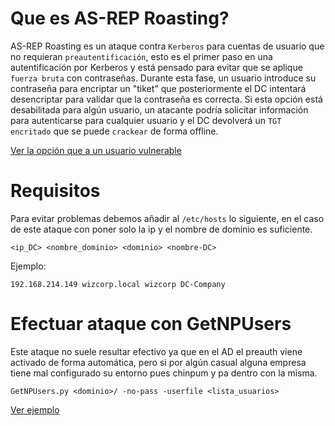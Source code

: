 # Que es AS-REP Roasting?
AS-REP Roasting es un ataque contra `Kerberos` para cuentas de usuario que no requieran `preautentificación`, esto es el primer paso en una autentificación por Kerberos y está pensado para evitar que se aplique `fuerza bruta` con contraseñas. Durante esta fase, un usuario introduce su contraseña para encriptar un "tiket" que posteriormente el DC intentará desencriptar para validar que la contraseña es correcta. Si esta opción está desabilitada para algún usuario, un atacante podría solicitar información para autenticarse para cualquier usuario y el DC devolverá un `TGT encritado` que se puede `crackear` de forma offline.

[Ver la opción que a un usuario vulnerable](Images/fallo/README.md)

# Requisitos
Para evitar problemas debemos añadir al `/etc/hosts` lo siguiente, en el caso de este ataque con poner solo la ip y el nombre de dominio es suficiente.
```
<ip_DC> <nombre_dominio> <dominio> <nombre-DC>
```
Ejemplo:
```
192.168.214.149 wizcorp.local wizcorp DC-Company
```

# Efectuar ataque con GetNPUsers
Este ataque no suele resultar efectivo ya que en el AD el preauth viene activado de forma automática, pero si por algún casual alguna empresa tiene mal configurado su entorno pues chinpum y pa dentro con la misma.
```
GetNPUsers.py <dominio>/ -no-pass -userfile <lista_usuarios>
```
[Ver ejemplo](Images/users/README.md)

